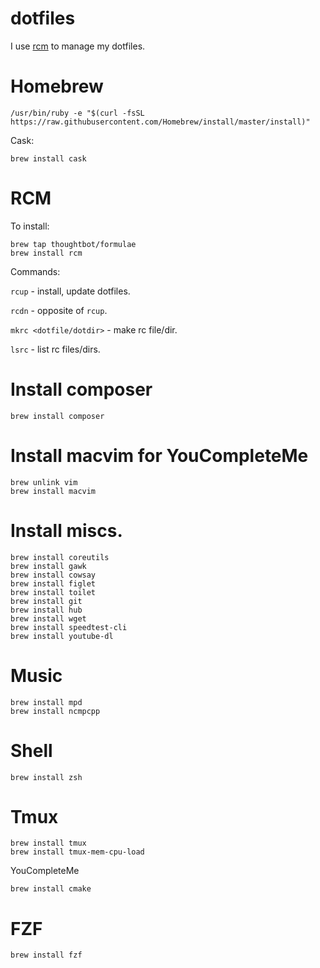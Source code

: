dotfiles
===

I use [rcm](https://github.com/thoughtbot/rcm) to manage my dotfiles.

Homebrew
=====

```
/usr/bin/ruby -e "$(curl -fsSL https://raw.githubusercontent.com/Homebrew/install/master/install)"
```

Cask:

```
brew install cask
```

RCM
=====

To install:

```
brew tap thoughtbot/formulae
brew install rcm
```

Commands:

`rcup` - install, update dotfiles.

`rcdn` - opposite of `rcup`.

`mkrc <dotfile/dotdir>` - make rc file/dir.

`lsrc` - list rc files/dirs.


Install composer
=====

```
brew install composer
```

Install macvim for YouCompleteMe
=====

```
brew unlink vim
brew install macvim
```

Install miscs.
=====

```
brew install coreutils
brew install gawk
brew install cowsay
brew install figlet
brew install toilet
brew install git
brew install hub
brew install wget
brew install speedtest-cli
brew install youtube-dl
```

Music
=====

```
brew install mpd
brew install ncmpcpp
```

Shell
=====

```
brew install zsh
```

Tmux
=====

```
brew install tmux
brew install tmux-mem-cpu-load
```

YouCompleteMe

```
brew install cmake
```

FZF
=====

```
brew install fzf
```

